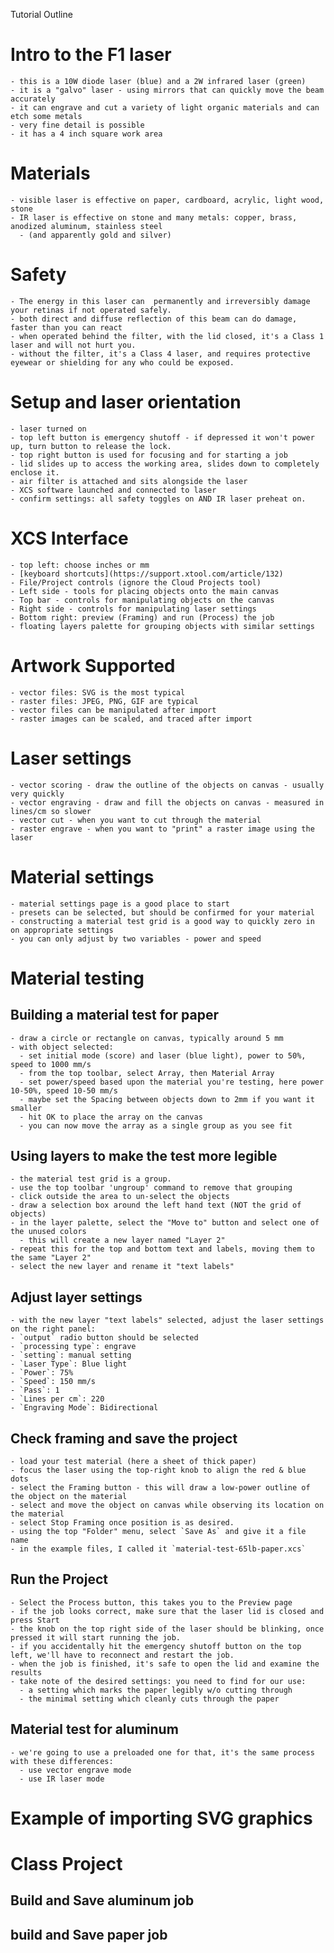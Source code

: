 Tutorial Outline

# Intro to the F1 laser

	- this is a 10W diode laser (blue) and a 2W infrared laser (green)
	- it is a "galvo" laser - using mirrors that can quickly move the beam accurately
	- it can engrave and cut a variety of light organic materials and can etch some metals
	- very fine detail is possible
	- it has a 4 inch square work area
	
# Materials

	- visible laser is effective on paper, cardboard, acrylic, light wood, stone
	- IR laser is effective on stone and many metals: copper, brass, anodized aluminum, stainless steel
	  - (and apparently gold and silver)

# Safety

	- The energy in this laser can  permanently and irreversibly damage your retinas if not operated safely.
	- both direct and diffuse reflection of this beam can do damage, faster than you can react
	- when operated behind the filter, with the lid closed, it's a Class 1 laser and will not hurt you.
	- without the filter, it's a Class 4 laser, and requires protective eyewear or shielding for any who could be exposed.
	
# Setup and laser orientation

	- laser turned on
	- top left button is emergency shutoff - if depressed it won't power up, turn button to release the lock.
	- top right button is used for focusing and for starting a job
	- lid slides up to access the working area, slides down to completely enclose it.
	- air filter is attached and sits alongside the laser
	- XCS software launched and connected to laser
	- confirm settings: all safety toggles on AND IR laser preheat on.
	

# XCS Interface

	- top left: choose inches or mm
	- [keyboard shortcuts](https://support.xtool.com/article/132)
	- File/Project controls (ignore the Cloud Projects tool)
	- Left side - tools for placing objects onto the main canvas
	- Top bar - controls for manipulating objects on the canvas
	- Right side - controls for manipulating laser settings
	- Bottom right: preview (Framing) and run (Process) the job
	- floating layers palette for grouping objects with similar settings
	
	
# Artwork Supported

	- vector files: SVG is the most typical
	- raster files: JPEG, PNG, GIF are typical
	- vector files can be manipulated after import
	- raster images can be scaled, and traced after import
	
# Laser settings

	- vector scoring - draw the outline of the objects on canvas - usually very quickly
	- vector engraving - draw and fill the objects on canvas - measured in lines/cm so slower
	- vector cut - when you want to cut through the material
	- raster engrave - when you want to "print" a raster image using the laser
	
# Material settings

	- material settings page is a good place to start
	- presets can be selected, but should be confirmed for your material
	- constructing a material test grid is a good way to quickly zero in on appropriate settings
	- you can only adjust by two variables - power and speed
	
# Material testing

## Building a material test for paper

	- draw a circle or rectangle on canvas, typically around 5 mm
	- with object selected:
	  - set initial mode (score) and laser (blue light), power to 50%, speed to 1000 mm/s
	  - from the top toolbar, select Array, then Material Array
	  - set power/speed based upon the material you're testing, here power 10-50%, speed 10-50 mm/s
	  - maybe set the Spacing between objects down to 2mm if you want it smaller
	  - hit OK to place the array on the canvas
	  - you can now move the array as a single group as you see fit
	  
## Using layers to make the test more legible

	- the material test grid is a group.
	- use the top toolbar 'ungroup' command to remove that grouping
	- click outside the area to un-select the objects
	- draw a selection box around the left hand text (NOT the grid of objects)
	- in the layer palette, select the "Move to" button and select one of the unused colors
	  - this will create a new layer named "Layer 2"
	- repeat this for the top and bottom text and labels, moving them to the same "Layer 2"
	- select the new layer and rename it "text labels"

## Adjust layer settings

	- with the new layer "text labels" selected, adjust the laser settings on the right panel:
	- `output` radio button should be selected
	- `processing type`: engrave
	- `setting`: manual setting
	- `Laser Type`: Blue light
	- `Power`: 75%
	- `Speed`: 150 mm/s
	- `Pass`: 1
	- `Lines per cm`: 220
	- `Engraving Mode`: Bidirectional
	
## Check framing and save the project 

	- load your test material (here a sheet of thick paper)
	- focus the laser using the top-right knob to align the red & blue dots
	- select the Framing button - this will draw a low-power outline of the object on the material
	- select and move the object on canvas while observing its location on the material
	- select Stop Framing once position is as desired.
	- using the top "Folder" menu, select `Save As` and give it a file name
	- in the example files, I called it `material-test-65lb-paper.xcs`
	
## Run the Project

	- Select the Process button, this takes you to the Preview page
	- if the job looks correct, make sure that the laser lid is closed and press Start
	- the knob on the top right side of the laser should be blinking, once pressed it will start running the job.
	- if you accidentally hit the emergency shutoff button on the top left, we'll have to reconnect and restart the job.
	- when the job is finished, it's safe to open the lid and examine the results
	- take note of the desired settings: you need to find for our use:
	  - a setting which marks the paper legibly w/o cutting through
	  - the minimal setting which cleanly cuts through the paper
	
## Material test for aluminum

	- we're going to use a preloaded one for that, it's the same process with these differences:
	  - use vector engrave mode
	  - use IR laser mode
	  
# Example of importing SVG graphics

# Class Project

## Build and Save aluminum job

## build and Save paper job



	

	  